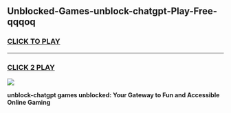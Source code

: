 
## Unblocked-Games-unblock-chatgpt-Play-Free-qqqoq
<h3>
<a href="https://premium76.site?title=unblock-chatgpt&ref=21A">CLICK TO PLAY</a></h3>
<hr>

<h3>
<a href="https://premium76.site?title=unblock-chatgpt&ref=21A">CLICK 2 PLAY</a>
  
</h3>

<a href="https://premium76.site?title=unblock-chatgpt&ref=21A"><img src="https://clearcache.store/games.png"></a>


**unblock-chatgpt games unblocked: Your Gateway to Fun and Accessible Online Gaming**

